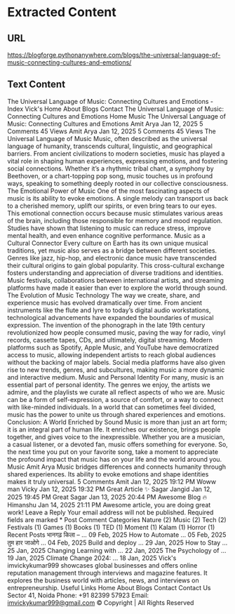 # Extracted Content

## URL

https://blogforge.pythonanywhere.com/blogs/the-universal-language-of-music-connecting-cultures-and-emotions/

## Text Content

The Universal Language of Music: Connecting Cultures and Emotions - Index
Vick's
Home
About
Blogs
Contact
The Universal Language of Music: Connecting Cultures and Emotions
Home
Music
The Universal Language of Music: Connecting Cultures and Emotions
Amit Arya
Jan 12, 2025
5 Comments
45 Views
Amit Arya
Jan 12, 2025
5 Comments
45 Views
The Universal Language of Music
Music, often described as the universal language of humanity, transcends cultural, linguistic, and geographical barriers. From ancient civilizations to modern societies, music has played a vital role in shaping human experiences, expressing emotions, and fostering social connections. Whether it’s a rhythmic tribal chant, a symphony by Beethoven, or a chart-topping pop song, music touches us in profound ways, speaking to something deeply rooted in our collective consciousness.
The Emotional Power of Music
One of the most fascinating aspects of music is its ability to evoke emotions. A single melody can transport us back to a cherished memory, uplift our spirits, or even bring tears to our eyes. This emotional connection occurs because music stimulates various areas of the brain, including those responsible for memory and mood regulation. Studies have shown that listening to music can reduce stress, improve mental health, and even enhance cognitive performance.
Music as a Cultural Connector
Every culture on Earth has its own unique musical traditions, yet music also serves as a bridge between different societies. Genres like jazz, hip-hop, and electronic dance music have transcended their cultural origins to gain global popularity. This cross-cultural exchange fosters understanding and appreciation of diverse traditions and identities. Music festivals, collaborations between international artists, and streaming platforms have made it easier than ever to explore the world through sound.
The Evolution of Music Technology
The way we create, share, and experience music has evolved dramatically over time. From ancient instruments like the flute and lyre to today’s digital audio workstations, technological advancements have expanded the boundaries of musical expression. The invention of the phonograph in the late 19th century revolutionized how people consumed music, paving the way for radio, vinyl records, cassette tapes, CDs, and ultimately, digital streaming.
Modern platforms such as Spotify, Apple Music, and YouTube have democratized access to music, allowing independent artists to reach global audiences without the backing of major labels. Social media platforms have also given rise to new trends, genres, and subcultures, making music a more dynamic and interactive medium.
Music and Personal Identity
For many, music is an essential part of personal identity. The genres we enjoy, the artists we admire, and the playlists we curate all reflect aspects of who we are. Music can be a form of self-expression, a source of comfort, or a way to connect with like-minded individuals. In a world that can sometimes feel divided, music has the power to unite us through shared experiences and emotions.
Conclusion: A World Enriched by Sound
Music is more than just an art form; it is an integral part of human life. It enriches our existence, brings people together, and gives voice to the inexpressible. Whether you are a musician, a casual listener, or a devoted fan, music offers something for everyone. So, the next time you put on your favorite song, take a moment to appreciate the profound impact that music has on your life and the world around you.
Music
Amit Arya
Music bridges differences and connects humanity through shared experiences. Its ability to evoke emotions and shape identities makes it truly universal.
5 Comments
Amit
Jan 12, 2025 19:12 PM
Woww man
Vicky
Jan 12, 2025 19:32 PM
Great Article ✨
Sagar Jangid
Jan 12, 2025 19:45 PM
Great
Sagar
Jan 13, 2025 20:44 PM
Awesome Blog 🔥
Himanshu
Jan 14, 2025 21:11 PM
Awesome article, you are doing great work!
Leave a Reply
Your email address will not be published. Required fields are marked *
Post Comment
Categories
Nature
(2)
Music
(2)
Tech
(2)
Festivals
(1)
Games
(1)
Books
(1)
TED
(1)
Moment
(1)
Kalam
(1)
Horror
(1)
Recent Posts
भानगढ़ किला – …
09 Feb, 2025
How to Automate …
05 Feb, 2025
तुम हार जाओगे …
04 Feb, 2025
Build and deploy …
29 Jan, 2025
How to Stay …
25 Jan, 2025
Changing Learning with …
22 Jan, 2025
The Psychology of …
19 Jan, 2025
Climate Change 2024: …
18 Jan, 2025
Vick's
imvickykumar999 showcases global businesses and offers online reputation management through interviews and magazine features. It explores the business world with articles, news, and interviews on entrepreneurship.
Useful Links
Home
About
Blogs
Contact
Contact Us
Sector 41, Noida
Phone:
+91 82399 57923
Email:
imvickykumar999@gmail.com
© Copyright
| All Rights Reserved
